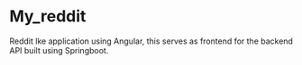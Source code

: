 # My_reddit
Reddit lke application using Angular, this serves as frontend for the backend API built using Springboot.
